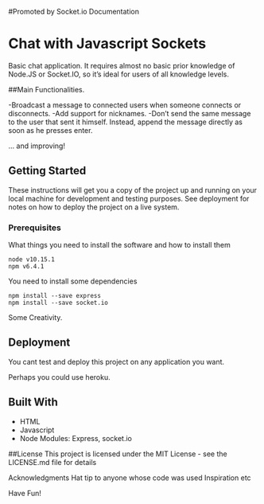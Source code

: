#Promoted by Socket.io Documentation

# Chat with Javascript Sockets
Basic chat application. It requires almost no basic prior knowledge of Node.JS or Socket.IO, so it’s ideal for users of all knowledge levels.


##Main Functionalities.

-Broadcast a message to connected users when someone connects or disconnects.
-Add support for nicknames.
-Don’t send the same message to the user that sent it himself. Instead, append the message directly as soon as he presses enter.

... and improving!

## Getting Started

These instructions will get you a copy of the project up and running on your local machine for development and testing purposes. See deployment for notes on how to deploy the project on a live system.

### Prerequisites

What things you need to install the software and how to install them
```
node v10.15.1
npm v6.4.1
```
You need to install some dependencies

```
npm install --save express
npm install --save socket.io
```

Some Creativity.

## Deployment

You cant test and deploy this project on any application you want.

Perhaps you could use heroku.

## Built With

* HTML
* Javascript
* Node Modules: Express, socket.io

##License
This project is licensed under the MIT License - see the LICENSE.md file for details

Acknowledgments
Hat tip to anyone whose code was used
Inspiration
etc

Have Fun!